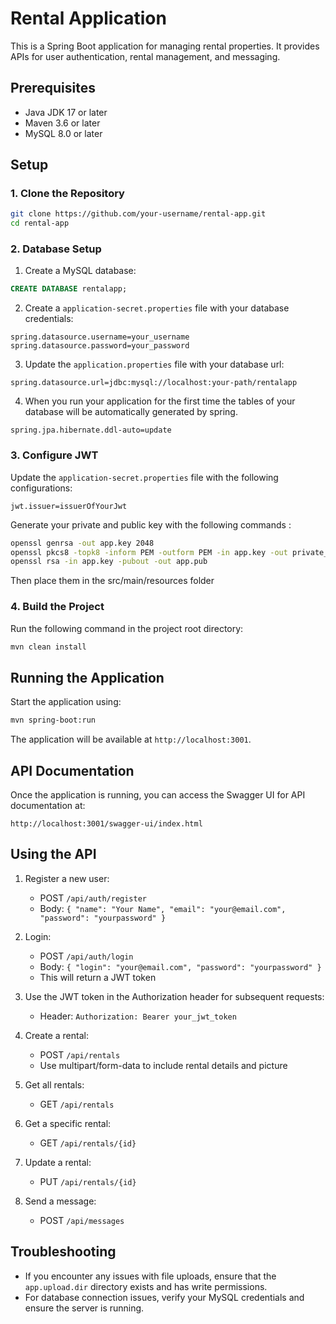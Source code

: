 # Rental Application

This is a Spring Boot application for managing rental properties. It provides APIs for user authentication, rental management, and messaging.

## Prerequisites

- Java JDK 17 or later
- Maven 3.6 or later
- MySQL 8.0 or later

## Setup

### 1. Clone the Repository

```bash
git clone https://github.com/your-username/rental-app.git
cd rental-app
```

### 2. Database Setup

1. Create a MySQL database:

```sql
CREATE DATABASE rentalapp;
```

2. Create a `application-secret.properties` file with your database credentials:

```properties
spring.datasource.username=your_username
spring.datasource.password=your_password
```
3. Update the `application.properties` file with your database url:

```properties
spring.datasource.url=jdbc:mysql://localhost:your-path/rentalapp
```
4. When you run your application for the first time the tables of your database will be automatically generated by spring.
```properties
spring.jpa.hibernate.ddl-auto=update
```

### 3. Configure JWT

Update the `application-secret.properties` file with the following configurations:

```properties
jwt.issuer=issuerOfYourJwt
```
Generate your private and public key with the following commands :
```bash
openssl genrsa -out app.key 2048
openssl pkcs8 -topk8 -inform PEM -outform PEM -in app.key -out private_key_pkcs8.pem -nocrypt
openssl rsa -in app.key -pubout -out app.pub
```
Then place them in the src/main/resources folder

### 4. Build the Project

Run the following command in the project root directory:

```bash
mvn clean install
```

## Running the Application

Start the application using:

```bash
mvn spring-boot:run
```

The application will be available at `http://localhost:3001`.

## API Documentation

Once the application is running, you can access the Swagger UI for API documentation at:

```
http://localhost:3001/swagger-ui/index.html
```

## Using the API

1. Register a new user:
   - POST `/api/auth/register`
   - Body: `{ "name": "Your Name", "email": "your@email.com", "password": "yourpassword" }`

2. Login:
   - POST `/api/auth/login`
   - Body: `{ "login": "your@email.com", "password": "yourpassword" }`
   - This will return a JWT token

3. Use the JWT token in the Authorization header for subsequent requests:
   - Header: `Authorization: Bearer your_jwt_token`

4. Create a rental:
   - POST `/api/rentals`
   - Use multipart/form-data to include rental details and picture

5. Get all rentals:
   - GET `/api/rentals`

6. Get a specific rental:
   - GET `/api/rentals/{id}`

7. Update a rental:
   - PUT `/api/rentals/{id}`

8. Send a message:
   - POST `/api/messages`

## Troubleshooting

- If you encounter any issues with file uploads, ensure that the `app.upload.dir` directory exists and has write permissions.
- For database connection issues, verify your MySQL credentials and ensure the server is running.
